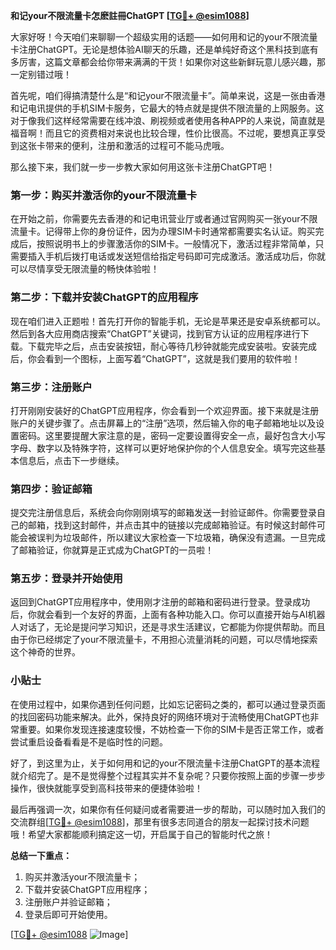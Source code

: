 **和记your不限流量卡怎麽註冊ChatGPT [[TG💪+ @esim1088](https://t.me/s/esim1088)]**

大家好呀！今天咱们来聊聊一个超级实用的话题——如何用和记的your不限流量卡注册ChatGPT。无论是想体验AI聊天的乐趣，还是单纯好奇这个黑科技到底有多厉害，这篇文章都会给你带来满满的干货！如果你对这些新鲜玩意儿感兴趣，那一定别错过哦！

首先呢，咱们得搞清楚什么是“和记your不限流量卡”。简单来说，这是一张由香港和记电讯提供的手机SIM卡服务，它最大的特点就是提供不限流量的上网服务。这对于像我们这样经常需要在线冲浪、刷视频或者使用各种APP的人来说，简直就是福音啊！而且它的资费相对来说也比较合理，性价比很高。不过呢，要想真正享受到这张卡带来的便利，注册和激活的过程可不能马虎哦。

那么接下来，我们就一步一步教大家如何用这张卡注册ChatGPT吧！

### **第一步：购买并激活你的your不限流量卡**
在开始之前，你需要先去香港的和记电讯营业厅或者通过官网购买一张your不限流量卡。记得带上你的身份证件，因为办理SIM卡时通常都需要实名认证。购买完成后，按照说明书上的步骤激活你的SIM卡。一般情况下，激活过程非常简单，只需要插入手机后拨打电话或发送短信给指定号码即可完成激活。激活成功后，你就可以尽情享受无限流量的畅快体验啦！

### **第二步：下载并安装ChatGPT的应用程序**
现在咱们进入正题啦！首先打开你的智能手机，无论是苹果还是安卓系统都可以。然后到各大应用商店搜索“ChatGPT”关键词，找到官方认证的应用程序进行下载。下载完毕之后，点击安装按钮，耐心等待几秒钟就能完成安装啦。安装完成后，你会看到一个图标，上面写着“ChatGPT”，这就是我们要用的软件啦！

### **第三步：注册账户**
打开刚刚安装好的ChatGPT应用程序，你会看到一个欢迎界面。接下来就是注册账户的关键步骤了。点击屏幕上的“注册”选项，然后输入你的电子邮箱地址以及设置密码。这里要提醒大家注意的是，密码一定要设置得安全一点，最好包含大小写字母、数字以及特殊字符，这样可以更好地保护你的个人信息安全。填写完这些基本信息后，点击下一步继续。

### **第四步：验证邮箱**
提交完注册信息后，系统会向你刚刚填写的邮箱发送一封验证邮件。你需要登录自己的邮箱，找到这封邮件，并点击其中的链接以完成邮箱验证。有时候这封邮件可能会被误判为垃圾邮件，所以建议大家检查一下垃圾箱，确保没有遗漏。一旦完成了邮箱验证，你就算是正式成为ChatGPT的一员啦！

### **第五步：登录并开始使用**
返回到ChatGPT应用程序中，使用刚才注册的邮箱和密码进行登录。登录成功后，你就会看到一个友好的界面，上面有各种功能入口。你可以直接开始与AI机器人对话了，无论是提问学习知识，还是寻求生活建议，它都能为你提供帮助。而且由于你已经绑定了your不限流量卡，不用担心流量消耗的问题，可以尽情地探索这个神奇的世界。

### **小贴士**
在使用过程中，如果你遇到任何问题，比如忘记密码之类的，都可以通过登录页面的找回密码功能来解决。此外，保持良好的网络环境对于流畅使用ChatGPT也非常重要。如果你发现连接速度较慢，不妨检查一下你的SIM卡是否正常工作，或者尝试重启设备看看是不是临时性的问题。

好了，到这里为止，关于如何用和记的your不限流量卡注册ChatGPT的基本流程就介绍完了。是不是觉得整个过程其实并不复杂呢？只要你按照上面的步骤一步步操作，很快就能享受到高科技带来的便捷体验啦！

最后再强调一次，如果你有任何疑问或者需要进一步的帮助，可以随时加入我们的交流群组[[TG💪+ @esim1088](https://t.me/s/esim1088)]，那里有很多志同道合的朋友一起探讨技术问题哦！希望大家都能顺利搞定这一切，开启属于自己的智能时代之旅！

**总结一下重点：**
1. 购买并激活your不限流量卡；
2. 下载并安装ChatGPT应用程序；
3. 注册账户并验证邮箱；
4. 登录后即可开始使用。

[[TG💪+ @esim1088](https://t.me/s/esim1088) ![Image](https://i.postimg.cc/4NQfJmqS/Snipaste-2025-05-13-00-14-12.png)]